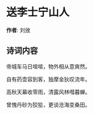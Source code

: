# 送李士宁山人

**作者**: 刘攽

## 诗词内容

帝城车马日喧喧，物外相从意爽然。

自有药壶容到客，独摩金狄叹流年。

高秋天幕收零雨，清露风林嘒暮蝉。

曾愧丹砂为狡狯，更谈沧海变桑田。

